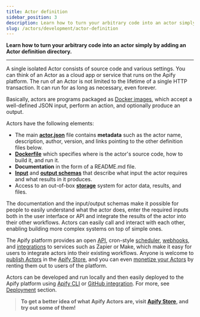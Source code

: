 ```yaml
---
title: Actor definition
sidebar_position: 3
description: Learn how to turn your arbitrary code into an actor simply by adding an Actor definition directory.
slug: /actors/development/actor-definition
---
```


**Learn how to turn your arbitrary code into an actor simply by adding an Actor definition directory.**

---

A single isolated Actor consists of source code and various settings. You can think of an Actor as a cloud app or service that runs on the Apify platform. The run of an Actor is not limited to the lifetime of a single HTTP transaction. It can run for as long as necessary, even forever.

Basically, actors are programs packaged as [Docker images](https://hub.docker.com/), which accept a well-defined JSON input, perform an action, and optionally produce an output.

Actors have the following elements:

- The main **[actor.json](./actor_json.md)** file contains **metadata** such as the actor name, description, author, version, and links pointing to the other definition files below.
- **[Dockerfile](./dockerfile.md)** which specifies where is the actor's source code, how to build it, and run it.
- **Documentation** in the form of a README.md file.
- **[Input](./input_schema/index.md)** and **[output schemas](./output_schema.md)** that describe what input the actor requires and what results in it produces.
- Access to an out-of-box **[storage](../../../storage/index.md)** system for actor data, results, and files.

The documentation and the input/output schemas make it possible for people to easily understand what the actor does, enter the required inputs both in the user interface or API and integrate the results of the actor into their other workflows. Actors can easily call and interact with each other, enabling building more complex systems on top of simple ones.

The Apify platform provides an open [API](/api/v2), cron-style [scheduler](../../schedules), [webhooks](../../../integrations/webhooks/index.md), and [integrations](../../integrations) to services such as Zapier or Make, which make it easy for users to integrate actors into their existing workflows. Anyone is welcome to [publish Actors](/platform/actors/publishing) in the [Apify Store](https://apify.com/store), and you can even [monetize your Actors](/platform/actors/publishing/monetize) by renting them out to users of the platform.

Actors can be developed and run locally and then easily deployed to the Apify platform using [Apify CLI](/cli) or [GitHub integration](../../../integrations/github.md). For more, see [Deployment](../deployment/index.md) section.

> **To get a better idea of what Apify Actors are, visit [Apify Store](https://apify.com/store), and try out some of them!**

